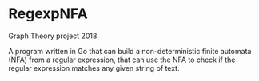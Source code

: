 # RegexpNFA
Graph Theory project 2018

A program written in Go that can build a non-deterministic finite automata (NFA) from a regular expression, that can use the NFA to check if the regular expression matches any given string of text.
